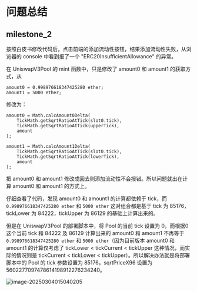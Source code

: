 # 问题总结

## milestone_2

按照白皮书修改代码后，点击前端的添加流动性按钮，结果添加流动性失败，从浏览器的 console 中看到报了一个 "ERC20InsufficientAllowance" 的异常。

在 UniswapV3Pool 的 mint 函数中，只是修改了 amount0 和 amount1 的获取方式，从
```solidity
amount0 = 0.998976618347425280 ether;
amount1 = 5000 ether;
```

修改为：

```solidity
amount0 = Math.calcAmount0Delta(
    TickMath.getSqrtRatioAtTick(slot0.tick),
    TickMath.getSqrtRatioAtTick(upperTick),
    amount
);

amount1 = Math.calcAmount1Delta(
    TickMath.getSqrtRatioAtTick(slot0.tick),
    TickMath.getSqrtRatioAtTick(lowerTick),
    amount
);
```

把 amount0 和 amount1 修改成回去则添加流动性不会报错。所以问题就出在计算 amount0 和 amount1 的方式上。

仔细查看了代码，发现 amount0 和 amount1 的计算都依赖于 tick，而 `0.998976618347425280 ether` 和 `5000 ether` 这对组合都是基于 tick 为 85176，tickLower 为 84222，tickUpper 为 86129 的基础上计算出来的。

但是在 UniswapV3Pool 的部署脚本中，将 Pool 的当前 tick 设置为 0，而根据0这个当前 tick 和 84222 及 86129 计算出来的 amount0 和 amount1 不再等于 `0.998976618347425280 ether` 和 `5000 ether`（因为目前版本 amount0 和 amount1 的计算仅考虑了 tickLower < tickCurrent < tickUpper 这种情况，而实际的情况则是 tickCurrent < tickLower < tickUpper）。所以解决办法就是将部署脚本中的 Pool 的 tick 参数设置为 85176，sqrtPriceX96 设置为 5602277097478614198912276234240。

![image-20250304015040205](https://hermione-pic.oss-cn-beijing.aliyuncs.com/uPic/image-20250304015040205.png)
